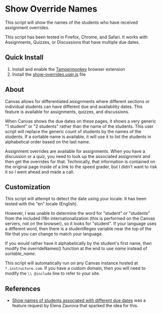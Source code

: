 # Show Override Names
This script will show the names of the students who have received assignment overrides.

This script has been tested in Firefox, Chrome, and Safari. It works with Assignments, Quizzes, or Discussions that have multiple due dates.

## Quick Install
1. Install and enable the [Tampermonkey](http://tampermonkey.net/) browser extension
2. Install the [show-overrides.user.js](https://github.com/jamesjonesmath/canvancement/raw/master/assignments/show-overrides/show-overrides.user.js) file

## About
Canvas allows for differentiated assignments where different sections or individual students can have different due and availability dates. This feature is available for assignments, quizzes, and discussions.

When Canvas shows the due dates on these pages, it shows a very generic "1 student" or "2 students" rather than the name of the students. This user script will replace the generic count of students by the names of the students. If a sortable name is available, it will use it to list the students in alphabetical order based on the last name. 

Assignment overrides are available for assignments. When you have a discussion or a quiz, you need to look up the associated assignment and then get the overrides for that. Technically, that information is contained on the original page inside of a link to the speed grader, but I didn't want to risk it so I went ahead and made a call.

## Customization
This script will attempt to detect the date using your locale. It has been tested with the "en" locale (English).

However, I was unable to determine the word for "student" or "students" from the included I18n internationalization (this is performed on the Canvas servers, not on the browser), so it looks for "student". If your language uses a different word, then there is a studentRegex variable near the top of the file that you can change to match your language.

If you would rather have it alphabetically by the student's first name, then modify the overrideNames() function at the end to use _name_ instead of _sortable_name_.

This script will automatically run on any Canvas instance hosted at ``*.instructure.com``. If you have a custom domain, then you will need to modify the `\\ @include` line to refer to your site.

## References
* [Show names of students associated with different due dates](https://community.canvaslms.com/ideas/4963) was a feature request by Elena Zaurova that sparked the idea for this.
